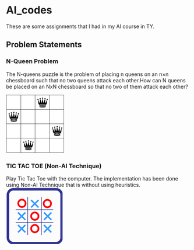 # AI_codes
These are some assignments that I had in my AI course in TY.

## Problem Statements
### N-Queen Problem
The N-queens puzzle is the problem of placing n queens on an n×n chessboard such that no two queens attack each other.How can N queens be placed on an NxN chessboard so that no two of them attack each other?

![](./queenimage.png)

### TIC TAC TOE (Non-AI Technique)
Play Tic Tac Toe with the computer. The implementation has been done using Non-AI Technique that is without using heuristics.
![](./tictactoeimage.png)
